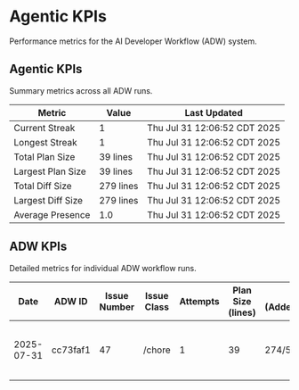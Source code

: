 # Agentic KPIs

Performance metrics for the AI Developer Workflow (ADW) system.

## Agentic KPIs

Summary metrics across all ADW runs.

| Metric            | Value          | Last Updated             |
| ----------------- | -------------- | ------------------------ |
| Current Streak    | 1              | Thu Jul 31 12:06:52 CDT 2025 |
| Longest Streak    | 1              | Thu Jul 31 12:06:52 CDT 2025 |
| Total Plan Size   | 39 lines       | Thu Jul 31 12:06:52 CDT 2025 |
| Largest Plan Size | 39 lines       | Thu Jul 31 12:06:52 CDT 2025 |
| Total Diff Size   | 279 lines      | Thu Jul 31 12:06:52 CDT 2025 |
| Largest Diff Size | 279 lines      | Thu Jul 31 12:06:52 CDT 2025 |
| Average Presence  | 1.0            | Thu Jul 31 12:06:52 CDT 2025 |

## ADW KPIs

Detailed metrics for individual ADW workflow runs.

| Date   | ADW ID   | Issue Number | Issue Class | Attempts | Plan Size (lines) | Diff Size (Added/Removed/Files) | Created                  | Updated |
| ------ | -------- | ------------ | ----------- | -------- | ----------------- | ------------------------------- | ------------------------ | ------- |
| 2025-07-31 | cc73faf1 | 47           | /chore      | 1        | 39                | 274/5/10                        | Thu Jul 31 12:06:52 CDT 2025 |         |